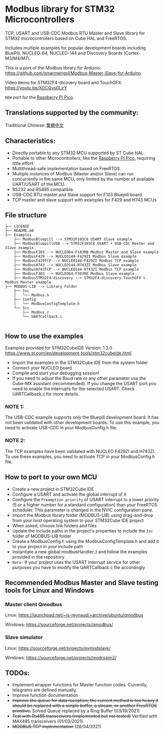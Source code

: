 

# Modbus library for STM32 Microcontrollers
TCP, USART and USB-CDC Modbus RTU Master and Slave library for STM32 microcontrollers 
based on Cube HAL and FreeRTOS.

Includes multiple examples for popular development boards including BluePill, NUCLEO-64, 
NUCLEO-144 and Discovery Boards (Cortex-M3/M4/M7).

This is a port of the Modbus library for Arduino: https://github.com/smarmengol/Modbus-Master-Slave-for-Arduino

Video demo for STM32F4-dicovery board and TouchGFX: https://youtu.be/XDCQvu0LirY

`NEW` port for the [Raspberry PI Pico](https://github.com/alejoseb/Modbus-PI-Pico-FreeRTOS).

## Translations supported by the community:
Traditional Chinese: [繁體中文](TraditionalChineseREADME.md) 

## Characteristics:
- Directly portable to any STM32 MCU supported by ST Cube HAL.
- Portable to other Microcontrollers, like the [Raspberry PI Pico](https://github.com/alejoseb/Modbus-PI-Pico-FreeRTOS), requiring little effort.
- Multithread-safe implementation based on FreeRTOS. 
- Multiple instances of Modbus (Master and/or Slave) can run concurrently in the same MCU,
  only limited by the number of available UART/USART of the MCU.
- RS232 and RS485 compatible.
- USB-CDC RTU master and Slave support for F103 Bluepill board. 
- TCP master and slave support with examples for F429 and H743 MCUs



## File structure
```
├── LICENSE
├── README.md
├── Examples
    ├── ModbusBluepill --> STM32F103C8 USART Slave example
    ├── ModbusBluepillUSB --> STM32F103C8 USART + USB-CDC Master and Slave example
    ├── ModbusF103 --> NUCLEO64-F103RB Modbus Master and Slave example
    ├── ModbusF429 --> NUCLEO144-F429ZI Modbus Slave example
    ├── ModbusF429TCP --> NUCLEO144-F429ZI Modbus TCP example
    ├── ModbusH743 --> NUCLEO144-H743ZI Modbus Slave example
    ├── ModbusH743TCP --> NUCLEO144-H743ZI Modbus TCP example
    ├── ModbusF303 --> NUCLEO64-F303RE Modbus Slave example
    ├── ModbusSTM32F4-discovery --> STM32F4-discovery TouchGFX + Modbus Master example
├── MODBUS-LIB --> Library Folder
    ├── Inc
    │   └── Modbus.h 
    ├── Config
    │   └── ModbusConfigTemplate.h 
    └── Src
        ├── Modbus.c 
        └── UARTCallback.c
 
```
## How to use the examples
Examples provided for STM32CubeIDE Version: 1.3.0 https://www.st.com/en/development-tools/stm32cubeide.html.

- Import the examples in the STM32Cube IDE from the system folder
- Connect your NUCLEO board
- Compile and start your debugging session!
- If you need to adjust the Baud rate or any other parameter use the Cube-MX assistant (recommended). If you change the USART port you need to enable the interrupts for the selected USART. Check UARTCallback.c for more details.

### NOTE 1:
The USB-CDC example supports only the Bluepill development board. It has not been validated with other development boards.
To use this example, you need to activate USB-CDC in your ModbusConfig.h file.

### NOTE 2:
The TCP examples have been validated with NUCLEO F429ZI and H743ZI. 
To use these examples, you need to activate TCP in your ModbusConfig.h file.


## How to port to your own MCU
- Create a new project in STM32Cube IDE
- Configure a USART and activate the global interrupt of it
- Configure the `Preemption priority` of USART interrupt to a lower priority (5 or a higher number for a standard configuration) than your FreeRTOS scheduler. This parameter is changed in the NVIC configuration pane.
- Import the Modbus library folder (MODBUS-LIB) using drag-and-drop from your host operating system to your STM32Cube IDE project
- When asked, choose link folders and files
- Update the include paths in the project's properties to include the `Inc` folder of MODBUS-LIB folder
- Create a ModbusConfig.h using the ModbusConfigTemplate.h and add it to your project in your include path
- Instantiate a new global modbusHandler_t and follow the examples provided in the repository 
- `Note:` If your project uses the USART interrupt service for other purposes you have to modify the UARTCallback.c file accordingly


## Recommended Modbus Master and Slave testing tools for Linux and Windows

### Master client Qmodbus
Linux:    https://launchpad.net/~js-reynaud/+archive/ubuntu/qmodbus

Windows:  https://sourceforge.net/projects/qmodbus/

### Slave simulator
Linux: https://sourceforge.net/projects/pymodslave/

Windows: https://sourceforge.net/projects/modrssim2/

## TODOs:
- Implement wrapper functions for Master function codes. Currently, telegrams are defined manually. 
- Improve function documentation
- ~~Improve the queue for data reception; the current method is too heavy it should be replaced with a simple buffer, a stream, or another FreeRTOS primitive.~~ Solved Queue replaced by a Ring Buffer (03/19/2021)
- ~~Test with Rs485 transceivers (implemented but not tested)~~ Verified with MAX485 transceivers (01/03/2021)
- ~~MODBUS TCP implementation~~ (28/04/2021)
